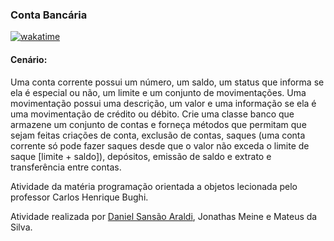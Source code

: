 ### Conta Bancária

[![wakatime](https://wakatime.com/badge/user/920a7e43-2969-4212-82ff-1b375685ff58/project/2505940d-cb90-49f9-96c4-bfc936fe2cdd.svg)](https://wakatime.com/badge/user/920a7e43-2969-4212-82ff-1b375685ff58/project/2505940d-cb90-49f9-96c4-bfc936fe2cdd)

#### Cenário:

Uma conta corrente possui um número, um saldo, um status que informa se ela é especial ou
não, um limite e um conjunto de movimentações. Uma movimentação possui uma descrição, um valor e uma
informação se ela é uma movimentação de crédito ou débito. Crie uma classe banco que armazene um
conjunto de contas e forneça métodos que permitam que sejam feitas criações de conta, exclusão de contas,
saques (uma conta corrente só pode fazer saques desde que o valor não exceda o limite de saque [limite +
saldo]), depósitos, emissão de saldo e extrato e transferência entre contas.

Atividade da matéria programação orientada a objetos lecionada pelo professor Carlos Henrique Bughi.

Atividade realizada por [Daniel Sansão Araldi](https://github.com/DanielAraldi), Jonathas Meine e Mateus da Silva.
